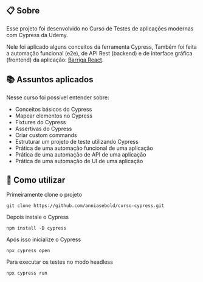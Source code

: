## 📋 Sobre
  Esse projeto foi desenvolvido no Curso de Testes de aplicações modernas com Cypress da Udemy.

  Nele foi aplicado alguns conceitos da ferramenta Cypress,
  Também foi feita a automação funcional (e2e), de API Rest (backend) e de interface gráfica (frontend) da aplicação: [Barriga React](http://barrigareact.wcaquino.me/). 

## 📚 Assuntos aplicados

Nesse curso foi possível entender sobre:

- Conceitos básicos do Cypress
- Mapear elementos no Cypress
- Fixtures do Cypress
- Assertivas do Cypress
- Criar custom commands
- Estruturar um projeto de teste utilizando Cypress
- Prática de uma automação funcional de uma aplicação
- Prática de uma automação de API de uma aplicação
- Prática de uma automação de UI de uma aplicação


## 💾 Como utilizar 

Primeiramente clone o projeto
      
    git clone https://github.com/anniasebold/curso-cypress.git

Depois instale o Cypress

    npm install -D cypress

Após isso inicialize o Cypress
    
    npx cypress open

Para executar os testes no modo headless

    npx cypress run